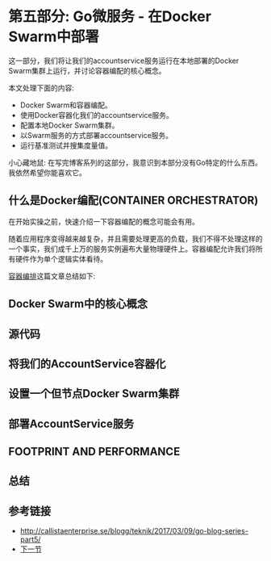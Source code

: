 第五部分: Go微服务 - 在Docker Swarm中部署
===========================================
这一部分，我们将让我们的accountservice服务运行在本地部署的Docker Swarm集群上运行，并讨论容器编配的核心概念。

本文处理下面的内容:
- Docker Swarm和容器编配。
- 使用Docker容器化我们的accountservice服务。
- 配置本地Docker Swarm集群。
- 以Swarm服务的方式部署accountservice服务。
- 运行基准测试并搜集度量值。

小心藏地鼠: 在写完博客系列的这部分，我意识到本部分没有Go特定的什么东西。 我依然希望你能喜欢它。

## 什么是Docker编配(CONTAINER ORCHESTRATOR)
在开始实操之前，快速介绍一下容器编配的概念可能会有用。

随着应用程序变得越来越复杂，并且需要处理更高的负载，我们不得不处理这样的一个事实，我们成千上万的服务实例遍布大量物理硬件上。容器编配允许我们将所有硬件作为单个逻辑实体看待。

[容器编排](https://thenewstack.io/containers-container-orchestration/)这篇文章总结如下:

## Docker Swarm中的核心概念

## 源代码

## 将我们的AccountService容器化

## 设置一个但节点Docker Swarm集群

## 部署AccountService服务

## FOOTPRINT AND PERFORMANCE

## 总结

## 参考链接

- http://callistaenterprise.se/blogg/teknik/2017/03/09/go-blog-series-part5/
- [下一节](6.md)
